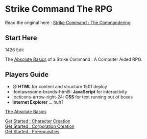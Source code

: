 
# Strike Command The RPG

  

Read the original here : [Strike Command : The Commandering](https://forums.somethingawful.com/showthread.php?threadid=3815107&userid=0&perpage=40&highlight=strike%20command&pagenumber=1).

  

## Start Here

1426 Edit


The [Absolute Basics](absolutebasics.md) of a Strike Command : A Computer Aided RPG.  


## Players Guide

<div class="grid cards" markdown>

- :smile: __HTML__ for content and structure 1501 deploy
- :fontawesome-brands-html5: __JavaScript__ for interactivity
- :octicons-arrow-right-24: __CSS__ for text running out of boxes
- __Internet Explorer__ ... huh?

</div>

  

[The Absolute Basics](absolutebasics.md)

[Get Started : Character Creation](get-started\character.md)  
[Get Started : Corporation Creation](get-started\corporation.md)  
[Get Started : Prerequisities](get-started\prereqs.md)  



